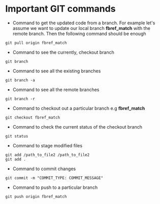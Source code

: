 # Important GIT commands

* Command to get the updated code from a branch. For example let's assume we want to update our local branch **fbref_match** with the remote branch. Then the following command should be enough
```
git pull origin fbref_match
```

* Command to see the currently, checkout branch
```
git branch 
```

* Command to see all the existing branches
```
git branch -a
```

* Command to see all the remote branches
```
git branch -r
```

* Command to checkout out a particular branch e.g **fbref_match**
```
git checkout fbref_match
``` 

* Command to check the current status of the checkout branch
```
git status
```

* Command to stage modified files
```
git add /path_to_file2 /path_to_file2 
git add . 
```

* Command to commit changes
```
git commit -m "COMMIT_TYPE: COMMIT_MESSAGE"
```

* Command to push to a particular branch
```
git push origin fbref_match
```
